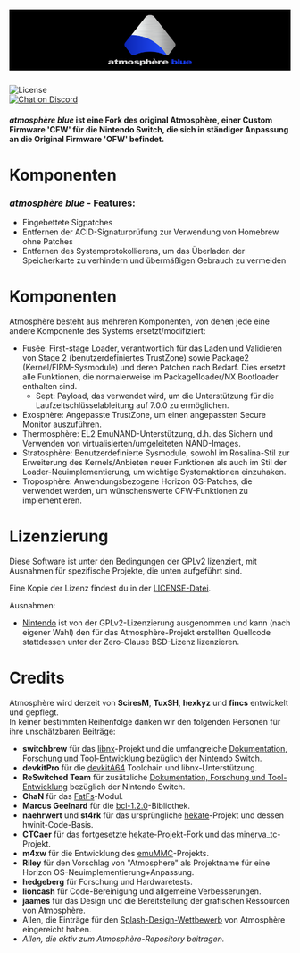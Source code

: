 ![Banner](img/banner.png?raw=true)
=====

![License](https://img.shields.io/badge/License-GPLv2-blue.svg)  
[![Chat on Discord](https://img.shields.io/badge/Discord-5865f2?logo=discord&logoColor=white)](https://discordapp.com/invite/ZdqEhed)

#### *atmosphère blue* ist eine Fork des original Atmosphère, einer Custom Firmware 'CFW' für die Nintendo Switch, die sich in ständiger Anpassung an die Original Firmware 'OFW' befindet.

Komponenten
=====

### *atmosphère blue* - Features:

* Eingebettete Sigpatches
* Entfernen der ACID-Signaturprüfung zur Verwendung von Homebrew ohne Patches
* Entfernen des Systemprotokollierens, um das Überladen der Speicherkarte zu verhindern und übermäßigen Gebrauch zu vermeiden

Komponenten
=====

Atmosphère besteht aus mehreren Komponenten, von denen jede eine andere Komponente des Systems ersetzt/modifiziert:

* Fusée: First-stage Loader, verantwortlich für das Laden und Validieren von Stage 2 (benutzerdefiniertes TrustZone) sowie Package2 (Kernel/FIRM-Sysmodule) und deren Patchen nach Bedarf. Dies ersetzt alle Funktionen, die normalerweise im Package1loader/NX Bootloader enthalten sind.
    * Sept: Payload, das verwendet wird, um die Unterstützung für die Laufzeitschlüsselableitung auf 7.0.0 zu ermöglichen.
* Exosphère: Angepasste TrustZone, um einen angepassten Secure Monitor auszuführen.
* Thermosphère: EL2 EmuNAND-Unterstützung, d.h. das Sichern und Verwenden von virtualisierten/umgeleiteten NAND-Images.
* Stratosphère: Benutzerdefinierte Sysmodule, sowohl im Rosalina-Stil zur Erweiterung des Kernels/Anbieten neuer Funktionen als auch im Stil der Loader-Neuimplementierung, um wichtige Systemaktionen einzuhaken.
* Troposphère: Anwendungsbezogene Horizon OS-Patches, die verwendet werden, um wünschenswerte CFW-Funktionen zu implementieren.

Lizenzierung
=====

Diese Software ist unter den Bedingungen der GPLv2 lizenziert, mit Ausnahmen für spezifische Projekte, die unten aufgeführt sind.

Eine Kopie der Lizenz findest du in der [LICENSE-Datei](LICENSE).

Ausnahmen:

* [Nintendo](https://github.com/Nintendo) ist von der GPLv2-Lizenzierung ausgenommen und kann (nach eigener Wahl) den für das Atmosphère-Projekt erstellten Quellcode stattdessen unter der Zero-Clause BSD-Lizenz lizenzieren.

Credits
=====

Atmosphère wird derzeit von __SciresM__, __TuxSH__, __hexkyz__ und __fincs__ entwickelt und gepflegt.<br>
In keiner bestimmten Reihenfolge danken wir den folgenden Personen für ihre unschätzbaren Beiträge:

* __switchbrew__ für das [libnx](https://github.com/switchbrew/libnx)-Projekt und die umfangreiche [Dokumentation, Forschung und Tool-Entwicklung](http://switchbrew.org) bezüglich der Nintendo Switch.
* __devkitPro__ für die [devkitA64](https://devkitpro.org/) Toolchain und libnx-Unterstützung.
* __ReSwitched Team__ für zusätzliche [Dokumentation, Forschung und Tool-Entwicklung](https://reswitched.github.io/) bezüglich der Nintendo Switch.
* __ChaN__ für das [FatFs](http://elm-chan.org/fsw/ff/00index_e.html)-Modul.
* __Marcus Geelnard__ für die [bcl-1.2.0](https://sourceforge.net/projects/bcl/files/bcl/bcl-1.2.0)-Bibliothek.
* __naehrwert__ und __st4rk__ für das ursprüngliche [hekate](https://github.com/nwert/hekate)-Projekt und dessen hwinit-Code-Basis.
* __CTCaer__ für das fortgesetzte [hekate](https://github.com/CTCaer/hekate)-Projekt-Fork und das [minerva_tc](https://github.com/CTCaer/minerva_tc)-Projekt.
* __m4xw__ für die Entwicklung des [emuMMC](https://github.com/m4xw/emummc)-Projekts.
* __Riley__ für den Vorschlag von "Atmosphere" als Projektname für eine Horizon OS-Neuimplementierung+Anpassung.
* __hedgeberg__ für Forschung und Hardwaretests.
* __lioncash__ für Code-Bereinigung und allgemeine Verbesserungen.
* __jaames__ für das Design und die Bereitstellung der grafischen Ressourcen von Atmosphère.
* Allen, die Einträge für den [Splash-Design-Wettbewerb](https://github.com/Atmosphere-NX/Atmosphere-splashes) von Atmosphère eingereicht haben.
* _Allen, die aktiv zum Atmosphère-Repository beitragen._
